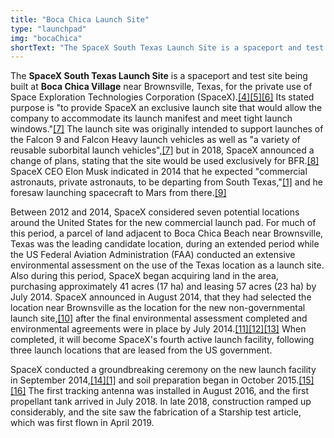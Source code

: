 ```yaml
---
title: "Boca Chica Launch Site"
type: "launchpad"
img: "bocaChica"
shortText: "The SpaceX South Texas Launch Site is a spaceport and test site being built at Boca Chica Village near Brownsville, Texas, for the private use of Space Exploration Technologies Corporation (SpaceX)."
---
```


The **SpaceX South Texas Launch Site** is a spaceport and test site being built at **Boca Chica Village** near Brownsville, Texas, for the private use of Space Exploration Technologies Corporation (SpaceX).[[4]](https://en.wikipedia.org/wiki/SpaceX_South_Texas_Launch_Site#cite_note-spacex_about-4)[[5]](https://en.wikipedia.org/wiki/SpaceX_South_Texas_Launch_Site#cite_note-msa20140804-5)[[6]](https://en.wikipedia.org/wiki/SpaceX_South_Texas_Launch_Site#cite_note-shotwell201503317-6) Its stated purpose is "to provide SpaceX an exclusive launch site that would allow the company to accommodate its launch manifest and meet tight launch windows."[[7]](https://en.wikipedia.org/wiki/SpaceX_South_Texas_Launch_Site#cite_note-faa201304v1-7) The launch site was originally intended to support launches of the Falcon 9 and Falcon Heavy launch vehicles as well as "a variety of reusable suborbital launch vehicles",[[7]](https://en.wikipedia.org/wiki/SpaceX_South_Texas_Launch_Site#cite_note-faa201304v1-7) but in 2018, SpaceX announced a change of plans, stating that the site would be used exclusively for BFR.[[8]](https://en.wikipedia.org/wiki/SpaceX_South_Texas_Launch_Site#cite_note-201805pressConference-8) SpaceX CEO Elon Musk indicated in 2014 that he expected "commercial astronauts, private astronauts, to be departing from South Texas,"[[1]](https://en.wikipedia.org/wiki/SpaceX_South_Texas_Launch_Site#cite_note-sn20140922-1) and he foresaw launching spacecraft to Mars from there.[[9]](https://en.wikipedia.org/wiki/SpaceX_South_Texas_Launch_Site#cite_note-bh20140927-9)

Between 2012 and 2014, SpaceX considered seven potential locations around the United States for the new commercial launch pad. For much of this period, a parcel of land adjacent to Boca Chica Beach near Brownsville, Texas was the leading candidate location, during an extended period while the US Federal Aviation Administration (FAA) conducted an extensive environmental assessment on the use of the Texas location as a launch site. Also during this period, SpaceX began acquiring land in the area, purchasing approximately 41 acres (17 ha) and leasing 57 acres (23 ha) by July 2014. SpaceX announced in August 2014, that they had selected the location near Brownsville as the location for the new non-governmental launch site,[[10]](https://en.wikipedia.org/wiki/SpaceX_South_Texas_Launch_Site#cite_note-hc20140804-10) after the final environmental assessment completed and environmental agreements were in place by July 2014.[[11]](https://en.wikipedia.org/wiki/SpaceX_South_Texas_Launch_Site#cite_note-bbbw20140711-11)[[12]](https://en.wikipedia.org/wiki/SpaceX_South_Texas_Launch_Site#cite_note-sn20140711-12)[[13]](https://en.wikipedia.org/wiki/SpaceX_South_Texas_Launch_Site#cite_note-bh20140729-13) When completed, it will become SpaceX's fourth active launch facility, following three launch locations that are leased from the US government.

SpaceX conducted a groundbreaking ceremony on the new launch facility in September 2014,[[14]](https://en.wikipedia.org/wiki/SpaceX_South_Texas_Launch_Site#cite_note-bh20140922-14)[[1]](https://en.wikipedia.org/wiki/SpaceX_South_Texas_Launch_Site#cite_note-sn20140922-1) and soil preparation began in October 2015.[[15]](https://en.wikipedia.org/wiki/SpaceX_South_Texas_Launch_Site#cite_note-vmn20151022-15)[[16]](https://en.wikipedia.org/wiki/SpaceX_South_Texas_Launch_Site#cite_note-krgv20160118-16) The first tracking antenna was installed in August 2016, and the first propellant tank arrived in July 2018. In late 2018, construction ramped up considerably, and the site saw the fabrication of a Starship test article, which was first flown in April 2019.

